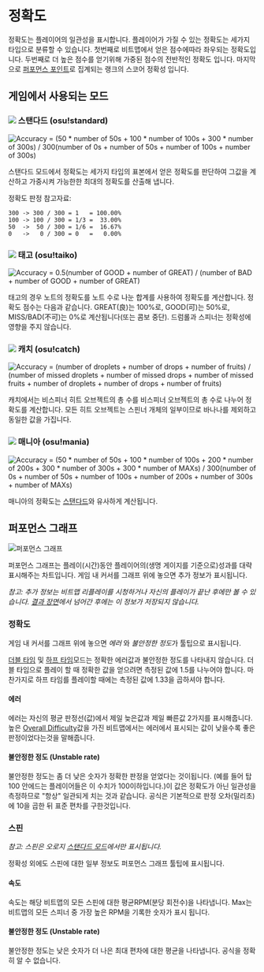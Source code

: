 # 정확도

정확도는 플레이어의 일관성을 표시합니다. 플레이어가 가질 수 있는 정확도는 세가지 타입으로 분류할 수 있습니다. 첫번째로 비트맵에서 얻은 점수에따라 좌우되는 정확도입니다. 두번째로 더 높은 점수를 얻기위해 가중된 점수의 전반적인 정확도 입니다. 마지막으로 [퍼포먼스 포인트](/wiki/pp)로 집계되는 랭크의 스코어 정확성 입니다.


## 게임에서 사용되는 모드

### ![](/wiki/shared/mode/osu.png) 스탠다드 (osu!standard)

![Accuracy = (50 \* number of 50s + 100 \* number of 100s + 300 \* number of 300s) / 300(number of 0s + number of 50s + number of 100s + number of 300s)](img/accuracy_standard.png "Accuracy formula for osu!standard")

스탠다드 모드에서 정확도는 세가지 타입의 표본에서 얻은 정확도를 판단하여 그값을 계산하고 가중시켜 가능한한 최대의 정확도를 산출해 냅니다.

정확도 판정 참고자료:

```
300 -> 300 / 300 = 1   = 100.00%
100 -> 100 / 300 = 1/3 =  33.00%
50  ->  50 / 300 = 1/6 =  16.67%
0   ->   0 / 300 = 0   =   0.00%
```

### ![](/wiki/shared/mode/taiko.png) 태고 (osu!taiko)

![Accuracy = 0.5(number of GOOD + number of GREAT) / (number of BAD + number of GOOD + number of GREAT)](img/accuracy_taiko.png "Accuracy formula for osu!taiko")

태고의 경우 노트의 정확도를 노트 수로 나눈 합계를 사용하여 정확도를 계산합니다. 정확도 점수는 다음과 같습니다. GREAT(良)는 100%로, GOOD(可)는 50%로, MISS/BAD(不可)는 0%로 계산됩니다(또는 콤보 중단). 드럼롤과 스피너는 정확성에 영향을 주지 않습니다.

### ![](/wiki/shared/mode/catch.png) 캐치 (osu!catch)

![Accuracy = (number of droplets + number of drops + number of fruits) / (number of missed droplets + number of missed drops + number of missed fruits + number of droplets + number of drops + number of fruits)](img/accuracy_catch.png "Accuracy formula for osu!catch")

캐치에서는  비스피너 히트 오브젝트의 총 수를 비스피너 오브젝트의 총 수로 나누어 정확도를 계산합니다. 모든 히트 오브젝트는 스핀너 개체의 일부이므로 바나나를 제외하고 동일한 값을 가집니다.


### ![](/wiki/shared/mode/mania.png) 매니아 (osu!mania)

![Accuracy = (50 \* number of 50s + 100 \* number of 100s + 200 \* number of 200s + 300 \* number of 300s + 300 \* number of MAXs) / 300(number of 0s + number of 50s + number of 100s + number of 200s + number of 300s + number of MAXs)](img/accuracy_mania.png "Accuracy formula for osu!mania")


매니아의 정확도는 [스탠다드](#스탠다드 (osu!standard))와 유사하게 계산됩니다.

## 퍼포먼스 그래프

![퍼포먼스 그래프](img/performance_graph.jpg "Performance graph")

퍼포먼스 그래프는 플레이(시간)동안 플레이어의(생명 게이지를 기준으로)성과를 대략 표시해주는 차트입니다. 게임 내 커서를 그래프 위에 놓으면 추가 정보가 표시됩니다.

*참고: 추가 정보는 비트맵 리플레이를 시청하거나 자신의 플레이가 끝난 후에만 볼 수 있습니다. [결과 장면](/wiki/results_screen)에서 넘어간 후에는 이 정보가 저장되지 않습니다.*

### 정확도

게임 내 커서를 그래프 위에 놓으면 *에러* 와 *불안정한 정도*가 툴팁으로 표시됩니다.


[더블 타임](/wiki/DT) 및 [하프 타임](/wiki/HT)모드는 정확한 에러값과 불안정한 정도를 나타내지 않습니다. 더블 타임으로 플레이 할 때 정확한 값을 얻으려면 측정된 값에 1.5를 나누어야 합니다. 마찬가지로 하프 타임를 플레이할 때에는 측정된 값에 1.33을 곱하셔야 합니다.

#### 에러

에러는 자신의 평균 판정선(값)에서 제일 늦은값과 제일 빠른값 2가지를 표시해줍니다. 높은 [Overall Difficulty](/wiki/Overall_Difficulty)값을 가진 비트맵에서는 에러에서 표시되는 값이 낮을수록 좋은 판정이었다는것을 말해줍니다.

#### 불안정한 정도 (Unstable rate)

불안정한 정도는 좀 더 낮은 숫자가 정확한 판정을 얻었다는 것이됩니다. (예를 들어 탑100 안에드는 플레이어들은 이 수치가 100이하입니다.)이 값은 정확도가 아닌 일관성을 측정하므로 "항상" 일관되게 치는 것과 같습니다. 공식은 기본적으로 판정 오차(밀리초)에 10을 곱한 뒤 표준 편차를 구한것입니다.

### 스핀

*참고: 스핀은 오로지 [스탠다드 모드](/wiki/osu!standard)에서만 표시됩니다.*


정확성 외에도 스핀에 대한 일부 정보도 퍼포먼스 그래프 툴팁에 표시됩니다.

#### 속도

속도는 해당 비트맵의 모든 스핀에 대한 평균RPM(분당 회전수)을 나타냅니다. Max는 비트맵의 모든 스피너 중 가장 높은 RPM을 기록한 숫자가 표시 됩니다.

#### 불안정한 정도 (Unstable rate)

불안정한 정도는 낮은 숫자가 더 나은 최대 편차에 대한 평균을 나타냅니다. 공식을 정확히 알 수 없습니다.
